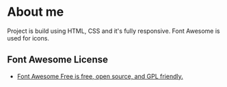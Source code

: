 # About me
Project is build using HTML, CSS and it's fully responsive. Font Awesome is used for icons.

## Font Awesome License
* [Font Awesome Free is free, open source, and GPL friendly.](https://fontawesome.com/license)
